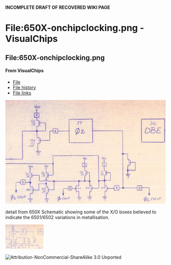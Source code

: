 **INCOMPLETE DRAFT OF RECOVERED WIKI PAGE**

# File:650X-onchipclocking.png - VisualChips


	

	
	


## File:650X-onchipclocking.png


	

		


#### From VisualChips


		

		

		

- [File](#file)
- [File history](#filehistory)
- [File links](#filelinks)

![File:650X-onchipclocking.png](images/1/1b/650X-onchipclocking.png)


detail from 650X Schematic showing some of the X/O boxes believed to indicate the 6501/6502 variations in metallisation.



![Thumbnail for version as of 14:55, 9 April 2012](images/thumb/1/1b/650X-onchipclocking.png/120px-650X-onchipclocking.png)



![Attribution-NonCommercial-ShareAlike 3.0 Unported](http://i.creativecommons.org/l/by-nc-sa/3.0/88x31.png)

